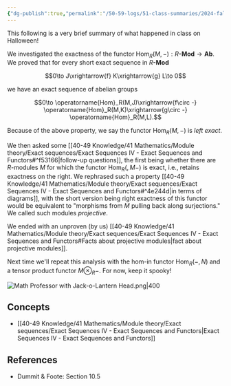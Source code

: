 ```yaml
---
{"dg-publish":true,"permalink":"/50-59-logs/51-class-summaries/2024-fall/math-561/2024-10/2024-10-31/","updated":"2024-10-31T12:20:37-07:00"}
---
```


This following is a very brief summary of what happened in class on Halloween!

We investigated the exactness of the functor $\operatorname{Hom}_R(M,-):R\textbf{-Mod}\to \textbf{Ab}$. We proved that for every short exact sequence in $R\textbf{-Mod}$

$$0\to J\xrightarrow{f} K\xrightarrow{g} L\to 0$$

we have an exact sequence of abelian groups

$$0\to \operatorname{Hom}_R(M,J)\xrightarrow{f\circ -} \operatorname{Hom}_R(M,K)\xrightarrow{g\circ -} \operatorname{Hom}_R(M,L).$$

Because of the above property, we say the functor $\operatorname{Hom}_R(M,-)$ is *left exact*.

We then asked some [[40-49 Knowledge/41 Mathematics/Module theory/Exact sequences/Exact Sequences IV - Exact Sequences and Functors#^f53166\|follow-up questions]], the first being whether there are $R$-modules $M$ for which the functor $\operatorname{Hom}_R(,M-)$ is exact, i.e., retains exactness on the right. We rephrased such a property [[40-49 Knowledge/41 Mathematics/Module theory/Exact sequences/Exact Sequences IV - Exact Sequences and Functors#^4e244d\|in terms of diagrams]], with the short version being right exactness of this functor would be equivalent to "morphisms from $M$ pulling back along surjections." We called such modules *projective*.

We ended with an unproven (by us) [[40-49 Knowledge/41 Mathematics/Module theory/Exact sequences/Exact Sequences IV - Exact Sequences and Functors#Facts about projective modules\|fact about projective modules]].

Next time we'll repeat this analysis with the hom-in functor $\operatorname{Hom}_R(-,N)$ and a tensor product functor $M\otimes_R -$. For now, keep it spooky!

![Math Professor with Jack-o-Lantern Head.png|400](/img/user/00-09%20Meta/06%20Attachments/Math%20Professor%20with%20Jack-o-Lantern%20Head.png)

## Concepts

- [[40-49 Knowledge/41 Mathematics/Module theory/Exact sequences/Exact Sequences IV - Exact Sequences and Functors\|Exact Sequences IV - Exact Sequences and Functors]]

## References

- Dummit & Foote: Section 10.5